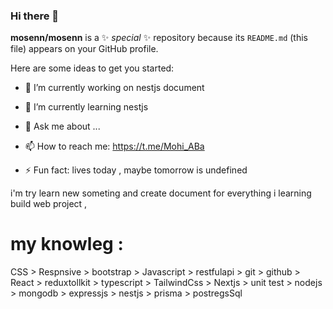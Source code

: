 ### Hi there 👋


**mosenn/mosenn** is a ✨ _special_ ✨ repository because its `README.md` (this file) appears on your GitHub profile.

Here are some ideas to get you started:

- 🔭 I’m currently working on nestjs document
- 🌱 I’m currently learning nestjs

- 💬 Ask me about ...
- 📫 How to reach me: https://t.me/Mohi_ABa
- ⚡ Fun fact: lives today , maybe tomorrow is undefined

i'm try learn new someting and create document for everything i learning 
build web project , 

# my knowleg : 
<i id="file-icon" class="icon html5-icon medium-red"></i>
 CSS > Respnsive > bootstrap > Javascript > restfulapi > git > github > React > reduxtollkit > typescript > TailwindCss > Nextjs > unit test >  nodejs > mongodb > expressjs > nestjs > prisma > postregsSql 
